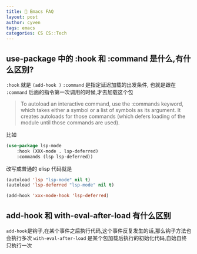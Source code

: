 ```yaml
---
title: 🌳 Emacs FAQ
layout: post
author: cyven
tags: emacs
categories: CS CS::Tech
---
```




## use-package 中的 :hook 和 :command 是什么,有什么区别?

`:hook` 就是 `(add-hook )`
`:command` 是指定延迟加载的出发条件, 也就是跟在 `:command` 后面的指令第一次调用的时候,才去加载这个包

> To autoload an interactive command, use the :commands keyword, which takes either a symbol or a list of symbols as its argument. It creates autoloads for those commands (which defers loading of the module until those commands are used).



比如

```lisp
(use-package lsp-mode
    :hook (XXX-mode . lsp-deferred)
    :commands (lsp lsp-deferred))
```

改写成普通的 elisp 代码就是

```lisp
(autoload 'lsp "lsp-mode" nil t)
(autoload 'lsp-deferred "lsp-mode" nil t)

(add-hook 'xxx-mode-hook 'lsp-deferred)
```

## add-hook 和 with-eval-after-load 有什么区别

`add-hook`是钩子,在某个事件之后执行代码,这个事件反复发生的话,那么钩子方法也会执行多次
`with-eval-after-load` 是某个包加载后执行的初始化代码,自始自终只执行一次
